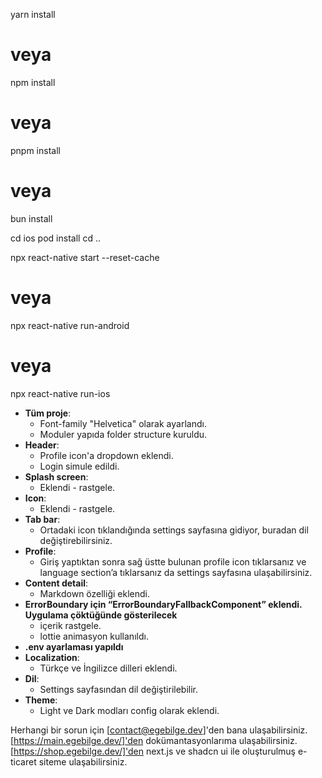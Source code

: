 yarn install

# veya

npm install

# veya

pnpm install

# veya

bun install

cd ios
pod install
cd ..

npx react-native start --reset-cache

# veya

npx react-native run-android

# veya

npx react-native run-ios

- **Tüm proje**:
  - Font-family "Helvetica" olarak ayarlandı.
  - Moduler yapıda folder structure kuruldu.
- **Header**:
  - Profile icon'a dropdown eklendi.
  - Login simule edildi.
- **Splash screen**:
  - Eklendi - rastgele.
- **Icon**:
  - Eklendi - rastgele.
- **Tab bar**:
  - Ortadaki icon tıklandığında settings sayfasına gidiyor, buradan dil değiştirebilirsiniz.
- **Profile**:
  - Giriş yaptıktan sonra sağ üstte bulunan profile icon tıklarsanız ve language section’a tıklarsanız da settings sayfasına ulaşabilirsiniz.
- **Content detail**:
  - Markdown özelliği eklendi.
- **ErrorBoundary için “ErrorBoundaryFallbackComponent” eklendi. Uygulama çöktüğünde gösterilecek**
  - içerik rastgele.
  - lottie animasyon kullanıldı.
- **.env ayarlaması yapıldı**
- **Localization**:
  - Türkçe ve İngilizce dilleri eklendi.
- **Dil**:
  - Settings sayfasından dil değiştirilebilir.
- **Theme**:
  - Light ve Dark modları config olarak eklendi.

Herhangi bir sorun için [contact@egebilge.dev]'den bana ulaşabilirsiniz.
[https://main.egebilge.dev/]'den dokümantasyonlarıma ulaşabilirsiniz.
[https://shop.egebilge.dev/]'den next.js ve shadcn ui ile oluşturulmuş e-ticaret siteme ulaşabilirsiniz.
